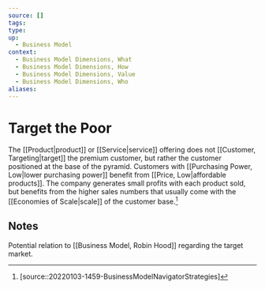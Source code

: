 ```yaml
---
source: []
tags: 
type:
up:
  - Business Model
context:
  - Business Model Dimensions, What
  - Business Model Dimensions, How
  - Business Model Dimensions, Value
  - Business Model Dimensions, Who
aliases:
---
```


# Target the Poor

The [[Product|product]] or [[Service|service]] offering does not [[Customer, Targeting|target]] the premium customer, but rather the customer positioned at the base of the pyramid. Customers with [[Purchasing Power, Low|lower purchasing power]] benefit from [[Price, Low|affordable products]]. The company generates small profits with each product sold, but benefits from the higher sales numbers that usually come with the [[Economies of Scale|scale]] of the customer base.[^1]

## Notes

Potential relation to [[Business Model, Robin Hood]] regarding the target market.

[^1]: [source::20220103-1459-BusinessModelNavigatorStrategies]
